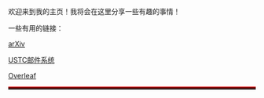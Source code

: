 欢迎来到我的主页！我将会在这里分享一些有趣的事情！

一些有用的链接：

[arXiv](https://arXiv.org)

[USTC邮件系统](https://email.ustc.edu.cn)

[Overleaf](https://overleaf.com)

<hr style="height:3px;border:none;border-top:3px double red;" /> 

